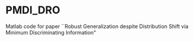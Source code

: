 # PMDI_DRO
Matlab code for paper ``Robust Generalization despite Distribution Shift via Minimum Discriminating Information"
